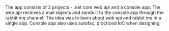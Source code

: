 The app consists of 2 projects - .net core web api and a console app. The web api receives a mail objects and sends it to the console app through the rabbit mq channel. The idea was to learn about web api and rabbit mq in a single app. Console app also uses autofac, practiced IoC when designing
